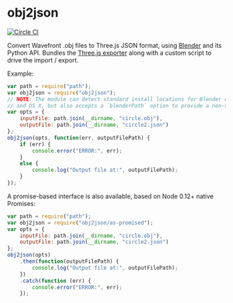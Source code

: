# obj2json

[![Circle CI](https://circleci.com/gh/socialtables/obj2json.svg?style=svg)](https://circleci.com/gh/socialtables/obj2json)

Convert Wavefront .obj files to Three.js JSON format, using
[Blender](http://www.blender.org) and its Python API. Bundles the
[Three.js exporter](https://github.com/mrdoob/three.js/tree/master/utils/exporters/blender/)
along with a custom script to drive the import / export.

Example:
```javascript
var path = require("path");
var obj2json = require("obj2json");
// NOTE: The module can detect standard install locations for Blender on Linux
// and OS X, but also accepts a `blenderPath` option to provide a non-standard path
var opts = {
	inputFile: path.join(__dirname, "circle.obj"),
	outputFile: path.join(__dirname, "circle2.json")
};
obj2json(opts, function(err, outputFilePath) {
	if (err) {
		console.error("ERROR:", err);
	}
	else {
		console.log("Output file at:", outputFilePath);
	}
});
```

A promise-based interface is also available, based on Node 0.12+ native Promises:
```javascript
var path = require("path");
var obj2json = require("obj2json/as-promised");
var opts = {
	inputFile: path.join(__dirname, "circle.obj"),
	outputFile: path.join(__dirname, "circle2.json")
};
obj2json(opts)
	.then(function(outputFilePath) {
		console.log("Output file at:", outputFilePath);
	})
	.catch(function (err) {
		console.error("ERROR:", err);
	});
```
